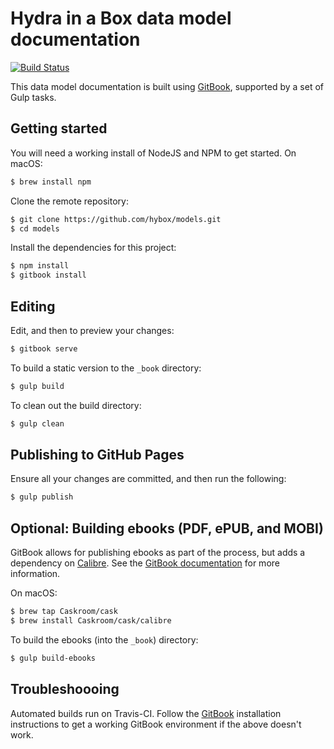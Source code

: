 # Hydra in a Box data model documentation

[![Build Status](https://travis-ci.org/hybox/models.svg?branch=master)](https://travis-ci.org/hybox/models)

This data model documentation is built using [GitBook](https://toolchain.gitbook.com/), supported by a set of Gulp tasks.

## Getting started

You will need a working install of NodeJS and NPM to get started. On macOS:

```bash
$ brew install npm
```

Clone the remote repository:

```bash
$ git clone https://github.com/hybox/models.git
$ cd models
```

Install the dependencies for this project:

```bash
$ npm install
$ gitbook install
```

## Editing

Edit, and then to preview your changes:

```bash
$ gitbook serve
```

To build a static version to the `_book` directory:

```bash
$ gulp build
```

To clean out the build directory:

```bash
$ gulp clean
```

## Publishing to GitHub Pages

Ensure all your changes are committed, and then run the following:

```bash
$ gulp publish
```

## Optional: Building ebooks (PDF, ePUB, and MOBI)

GitBook allows for publishing ebooks as part of the process, but adds a dependency on [Calibre](https://calibre-ebook.com/). See the [GitBook documentation](https://toolchain.gitbook.com/ebook.html) for more information.

On macOS:

```bash
$ brew tap Caskroom/cask
$ brew install Caskroom/cask/calibre
```

To build the ebooks (into the `_book`) directory:

```bash
$ gulp build-ebooks
```

## Troubleshoooing

Automated builds run on Travis-CI. Follow the [GitBook](https://toolchain.gitbook.com/setup.html) installation instructions to get a working GitBook environment if the above doesn't work.